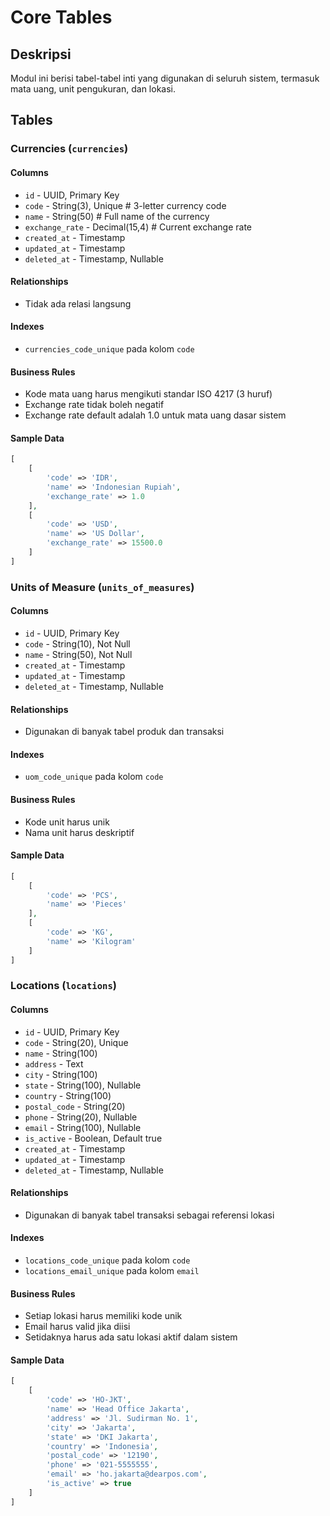 # Core Tables

## Deskripsi
Modul ini berisi tabel-tabel inti yang digunakan di seluruh sistem, termasuk mata uang, unit pengukuran, dan lokasi.

## Tables

### Currencies (`currencies`)

#### Columns
-   `id` - UUID, Primary Key
-   `code` - String(3), Unique # 3-letter currency code
-   `name` - String(50) # Full name of the currency
-   `exchange_rate` - Decimal(15,4) # Current exchange rate
-   `created_at` - Timestamp
-   `updated_at` - Timestamp
-   `deleted_at` - Timestamp, Nullable

#### Relationships
- Tidak ada relasi langsung

#### Indexes
- `currencies_code_unique` pada kolom `code`

#### Business Rules
- Kode mata uang harus mengikuti standar ISO 4217 (3 huruf)
- Exchange rate tidak boleh negatif
- Exchange rate default adalah 1.0 untuk mata uang dasar sistem

#### Sample Data
```php
[
    [
        'code' => 'IDR',
        'name' => 'Indonesian Rupiah',
        'exchange_rate' => 1.0
    ],
    [
        'code' => 'USD',
        'name' => 'US Dollar',
        'exchange_rate' => 15500.0
    ]
]
```

### Units of Measure (`units_of_measures`)

#### Columns
-   `id` - UUID, Primary Key
-   `code` - String(10), Not Null
-   `name` - String(50), Not Null
-   `created_at` - Timestamp
-   `updated_at` - Timestamp
-   `deleted_at` - Timestamp, Nullable

#### Relationships
- Digunakan di banyak tabel produk dan transaksi

#### Indexes
- `uom_code_unique` pada kolom `code`

#### Business Rules
- Kode unit harus unik
- Nama unit harus deskriptif

#### Sample Data
```php
[
    [
        'code' => 'PCS',
        'name' => 'Pieces'
    ],
    [
        'code' => 'KG',
        'name' => 'Kilogram'
    ]
]
```

### Locations (`locations`)

#### Columns
-   `id` - UUID, Primary Key
-   `code` - String(20), Unique
-   `name` - String(100)
-   `address` - Text
-   `city` - String(100)
-   `state` - String(100), Nullable
-   `country` - String(100)
-   `postal_code` - String(20)
-   `phone` - String(20), Nullable
-   `email` - String(100), Nullable
-   `is_active` - Boolean, Default true
-   `created_at` - Timestamp
-   `updated_at` - Timestamp
-   `deleted_at` - Timestamp, Nullable

#### Relationships
- Digunakan di banyak tabel transaksi sebagai referensi lokasi

#### Indexes
- `locations_code_unique` pada kolom `code`
- `locations_email_unique` pada kolom `email`

#### Business Rules
- Setiap lokasi harus memiliki kode unik
- Email harus valid jika diisi
- Setidaknya harus ada satu lokasi aktif dalam sistem

#### Sample Data
```php
[
    [
        'code' => 'HO-JKT',
        'name' => 'Head Office Jakarta',
        'address' => 'Jl. Sudirman No. 1',
        'city' => 'Jakarta',
        'state' => 'DKI Jakarta',
        'country' => 'Indonesia',
        'postal_code' => '12190',
        'phone' => '021-5555555',
        'email' => 'ho.jakarta@dearpos.com',
        'is_active' => true
    ]
]
```
